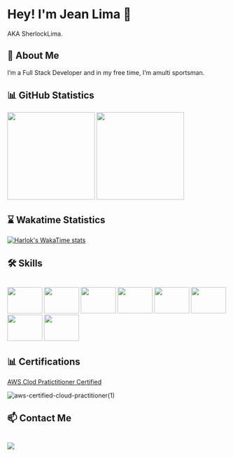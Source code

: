 # Hey! I'm Jean Lima 👋
 AKA SherlockLima.

## 🚀 About Me
I’m a Full Stack Developer and in my free time, I’m amulti sportsman.

## <div align="start">  📊 GitHub Statistics</div>
<div align="start" >
  <img height="200em" src="https://github-readme-stats.vercel.app/api?username=SherlockLima&show_icons=true&amp;bg_color=30,111,904e95&amp;title_color=fff&amp;text_color=fff"
  style="max-width: 100%"&include_all_commits=true"/>
  <img height="200em" src="https://github-readme-stats.vercel.app/api/top-langs/?username=SherlockLima&layout=donut&langs_count=20&amp;bg_color=30,111,904e95&amp;title_color=fff&amp;text_color=fff"
  style="max-width: 100%""/>
</div>

## <div align="start">  ⌛ Wakatime Statistics</div>
<div align="start" >
 
[![Harlok's WakaTime stats](https://github-readme-stats.vercel.app/api/wakatime?username=sherlocklima&layout=compact&theme=dark)](https://github.com/anuraghazra/github-readme-stats)
</div>

## <div align="start"> 🛠️ Skills</div>
<div style="display: inline-block" align="start"><br>
 <img height="60" width="80" src="https://cdn.jsdelivr.net/gh/devicons/devicon/icons/react/react-original-wordmark.svg" />
 <img height="60" width="80" src="https://cdn.jsdelivr.net/gh/devicons/devicon/icons/nodejs/nodejs-original-wordmark.svg" />
 <img height="60" width="80" src="https://cdn.jsdelivr.net/gh/devicons/devicon/icons/typescript/typescript-original.svg" />
 <img height="60" width="80" src="https://cdn.jsdelivr.net/gh/devicons/devicon/icons/amazonwebservices/amazonwebservices-original-wordmark.svg" />
 <img height="60" width="80" src="https://cdn.jsdelivr.net/gh/devicons/devicon/icons/docker/docker-plain-wordmark.svg" />
 <img height="60" width="80" src="https://cdn.jsdelivr.net/gh/devicons/devicon/icons/git/git-original-wordmark.svg" />
 <img height="60" width="80" src="https://cdn.jsdelivr.net/gh/devicons/devicon/icons/jest/jest-plain.svg" />
 <img height="60" width="80" src="https://cdn.jsdelivr.net/gh/devicons/devicon/icons/mysql/mysql-plain-wordmark.svg" />
</div>

## <div align="start">📊 Certifications</div>
[AWS Clod Pratictitioner Certified](https://www.credly.com/badges/15674070-03ec-44c5-b087-206f2c168899/public_url)

![aws-certified-cloud-practitioner(1)](https://github.com/SherlockLima/SherlockLima/assets/121984647/2fd0e4d4-16f0-4599-92b9-059d1dc9a99c)

## <div align="start">📫 Contact Me</div>
<div style="display: inline-block" align="start"><br>
  <a href="https://www.linkedin.com/in/cb-jean-lima/" target="_blank"><img src="https://img.shields.io/badge/-LinkedIn-%230077B5?style=for-the-badge&logo=linkedin&logoColor=white" target="_blank"></a>
</div>



